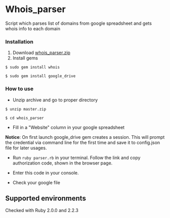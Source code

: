 # Whois_parser
Script which parses list of domains from google spreadsheet and gets whois info to each domain
### Installation
1. Download [whois_parser.zip](https://github.com/andyvesel/whois_parser/archive/master.zip)
2. Install gems
```
$ sudo gem install whois
```
```
$ sudo gem install google_drive
```
### How to use
- Unzip archive and go to proper directory
```
$ unzip master.zip
```
```
$ cd whois_parser
```
- Fill in a "Website" column in your google spreadsheet

**Notice**: On first launch google_drive gem creates a session. 
This will prompt the credential via command line for the first time and save it to config.json file for later usages.

- Run `ruby parser.rb` in your terminal. Follow the link and copy authorization code, shown in the browser page. 

- Enter this code in your console.

- Check your google file

## Supported environments
Checked with Ruby 2.0.0 and 2.2.3